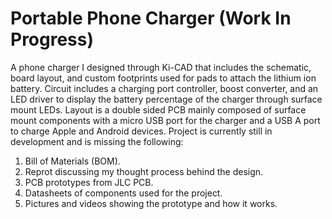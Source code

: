 # Portable Phone Charger (Work In Progress)
A phone charger I designed through Ki-CAD that includes the schematic, board layout, and custom footprints used for pads to attach the lithium ion battery. Circuit includes a charging port controller, boost converter, and an LED driver to display the battery percentage of the charger through surface mount LEDs. Layout is a double sided PCB mainly composed of surface mount components with a micro USB port for the charger and a USB A port to charge Apple and Android devices. Project is currently still in development and is missing the following:

1. Bill of Materials (BOM).
2. Reprot discussing my thought process behind the design.
3. PCB prototypes from JLC PCB.
4. Datasheets of components used for the project. 
5. Pictures and videos showing the prototype and how it works.
